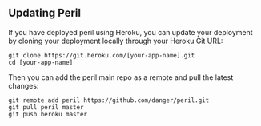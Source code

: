 ## Updating Peril

If you have deployed peril using Heroku, you can update your deployment by cloning your deployment locally through your Heroku Git URL:

```
git clone https://git.heroku.com/[your-app-name].git
cd [your-app-name]
```

Then you can add the peril main repo as a remote and pull the latest changes:
```
git remote add peril https://github.com/danger/peril.git
git pull peril master
git push heroku master
```
